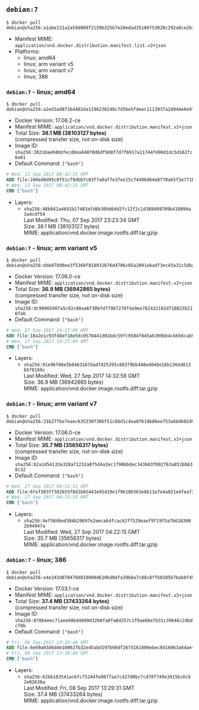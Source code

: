 ## `debian:7`

```console
$ docker pull debian@sha256:a1abe131a2a59d009f2159b325b7e28edad35106f53028c292a8ce2b1fbdfe6a
```

-	Manifest MIME: `application/vnd.docker.distribution.manifest.list.v2+json`
-	Platforms:
	-	linux; amd64
	-	linux; arm variant v5
	-	linux; arm variant v7
	-	linux; 386

### `debian:7` - linux; amd64

```console
$ docker pull debian@sha256:a2ed3ad8f1b4402da1196230240c7d5be5fdeec1113937a24944e6e9f2118ec0
```

-	Docker Version: 17.06.2-ce
-	Manifest MIME: `application/vnd.docker.distribution.manifest.v2+json`
-	Total Size: **38.1 MB (38103127 bytes)**  
	(compressed transfer size, not on-disk size)
-	Image ID: `sha256:20210ae04bbfecd8ea84070d6df9d8f7d7f6917a11744f490d1dc5d162fc6e01`
-	Default Command: `["bash"]`

```dockerfile
# Wed, 13 Sep 2017 08:42:15 GMT
ADD file:240ed8d95c0f51cf9dbb7c83f7a0af7e37ee15c7449b864e8770a65f3e771b86 in / 
# Wed, 13 Sep 2017 08:42:15 GMT
CMD ["bash"]
```

-	Layers:
	-	`sha256:48b042a4691b27483afd6b309d6dd2fc12f2c1d388409709b418094a3a4cdf54`  
		Last Modified: Thu, 07 Sep 2017 23:23:34 GMT  
		Size: 38.1 MB (38103127 bytes)  
		MIME: application/vnd.docker.image.rootfs.diff.tar.gzip

### `debian:7` - linux; arm variant v5

```console
$ docker pull debian@sha256:dde07b00ee3f5368f818032b76d4706c05a2091ebadf3ec43a31c5dba7e8df23
```

-	Docker Version: 17.06.0-ce
-	Manifest MIME: `application/vnd.docker.distribution.manifest.v2+json`
-	Total Size: **36.9 MB (36942865 bytes)**  
	(compressed transfer size, not on-disk size)
-	Image ID: `sha256:dc98965907a5c02c88aa6f30bfdf79b7270fda9ee782432102d718825b216fab`
-	Default Command: `["bash"]`

```dockerfile
# Wed, 27 Sep 2017 14:27:09 GMT
ADD file:18a2e1c93fd8ef18e5dc0578441d01bdc59fc9584f845a6309bb4cb656cab9b6 in / 
# Wed, 27 Sep 2017 14:27:09 GMT
CMD ["bash"]
```

-	Layers:
	-	`sha256:91e96f80e5b8463167dad7425295c08379bb448e4048e16b1364d813b5f8169c`  
		Last Modified: Wed, 27 Sep 2017 14:32:58 GMT  
		Size: 36.9 MB (36942865 bytes)  
		MIME: application/vnd.docker.image.rootfs.diff.tar.gzip

### `debian:7` - linux; arm variant v7

```console
$ docker pull debian@sha256:31b27fbe7eaec635330f38bf51c66d1c4ea8f619b86ee753a6b4b02d9e374582
```

-	Docker Version: 17.06.0-ce
-	Manifest MIME: `application/vnd.docker.distribution.manifest.v2+json`
-	Total Size: **35.7 MB (35656317 bytes)**  
	(compressed transfer size, not on-disk size)
-	Image ID: `sha256:62a1d54133e328a71232a0f5d4a2ec1f986bdec343043f092f63a851bb638c32`
-	Default Command: `["bash"]`

```dockerfile
# Wed, 27 Sep 2017 04:15:52 GMT
ADD file:6fef303ff382655f8d1b02443e95419e1f9610b563e8b11e7e4a021e4feaf3cc in / 
# Wed, 27 Sep 2017 04:15:53 GMT
CMD ["bash"]
```

-	Layers:
	-	`sha256:4ef58d6ed384b29697e2eecab4fcac62ff529eaef9f19f5a7b6183002b94947a`  
		Last Modified: Wed, 27 Sep 2017 04:22:15 GMT  
		Size: 35.7 MB (35656317 bytes)  
		MIME: application/vnd.docker.image.rootfs.diff.tar.gzip

### `debian:7` - linux; 386

```console
$ docker pull debian@sha256:e4e243d070470d810800d610bd04fa39b8a7c88c8ffb0105b7babbf45e4a4575
```

-	Docker Version: 17.03.1-ce
-	Manifest MIME: `application/vnd.docker.distribution.manifest.v2+json`
-	Total Size: **37.4 MB (37433264 bytes)**  
	(compressed transfer size, not on-disk size)
-	Image ID: `sha256:870b4eec71aee60bd4609d32b0fa0fa8d257c1f9ae6be7b31c39646c2dbdcf0b`
-	Default Command: `["bash"]`

```dockerfile
# Fri, 08 Sep 2017 13:20:48 GMT
ADD file:6e69a03d6dde108627b32e45abd197b90df267d161800ebec8416063a64aef06 in / 
# Fri, 08 Sep 2017 13:20:48 GMT
CMD ["bash"]
```

-	Layers:
	-	`sha256:62bb183541ac6fc75244fe087faa7c427d0bc7cd70f749e3415bc6cb2e02638a`  
		Last Modified: Fri, 08 Sep 2017 13:29:31 GMT  
		Size: 37.4 MB (37433264 bytes)  
		MIME: application/vnd.docker.image.rootfs.diff.tar.gzip

